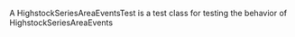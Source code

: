 A HighstockSeriesAreaEventsTest is a test class for testing the behavior of HighstockSeriesAreaEvents
